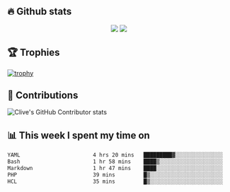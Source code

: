 ## &#128293; Github stats

<!-- GitHub Readme Streak Stats - https://github.com/DenverCoder1/github-readme-streak-stats -->
<p align="center">

<picture>
  <source 
    srcset="https://github-readme-stats.vercel.app/api?username=clivewalkden&count_private=true&show_icons=true&theme=darcula"
    media="(prefers-color-scheme: dark)"
  />
  <source
    srcset="https://github-readme-stats.vercel.app/api?username=clivewalkden&count_private=true&show_icons=true&theme=calm"
    media="(prefers-color-scheme: light), (prefers-color-scheme: no-preference)"
  />
  <img src="https://github-readme-stats.vercel.app/api?username=clivewalkden&count_private=true&show_icons=true&theme=darcula" />
</picture>

<a href="https://git.io/streak-stats" target="_blank">
  <img src="http://github-readme-streak-stats.herokuapp.com?user=clivewalkden&theme=darcula&date_format=j%20M%5B%20Y%5D" />
</a>

</p>

## &#127942; Trophies
[![trophy](https://github-profile-trophy.vercel.app/?username=clivewalkden&theme=onedark)](https://github.com/clivewalkden/github-profile-trophy)

## &#129309; Contributions
![Clive's GitHub Contributor stats](https://github-contributor-stats.vercel.app/api?username=clivewalkden)

## &#128202; This week I spent my time on
<!--START_SECTION:waka-->

```txt
YAML                       4 hrs 20 mins   █████████▓░░░░░░░░░░░░░░░   38.81 %
Bash                       1 hr 58 mins    ████▒░░░░░░░░░░░░░░░░░░░░   17.67 %
Markdown                   1 hr 47 mins    ████░░░░░░░░░░░░░░░░░░░░░   15.98 %
PHP                        39 mins         █▒░░░░░░░░░░░░░░░░░░░░░░░   05.95 %
HCL                        35 mins         █▒░░░░░░░░░░░░░░░░░░░░░░░   05.33 %
```

<!--END_SECTION:waka-->
